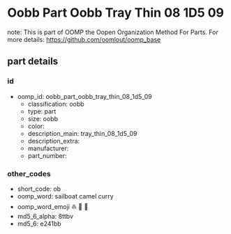 # Oobb Part Oobb Tray Thin 08 1D5 09  

note: This is part of OOMP the Oopen Organization Method For Parts. For more details: https://github.com/oomlout/oomp_base

##  part details





### id
* oomp_id: oobb_part_oobb_tray_thin_08_1d5_09
  * classification: oobb
  * type: part
  * size: oobb
  * color: 
  * description_main: tray_thin_08_1d5_09
  * description_extra: 
  * manufacturer: 
  * part_number: 

### other_codes
* short_code: ob
* oomp_word: sailboat camel curry
* oomp_word_emoji :sailboat: :camel: :curry:
* md5_6_alpha: 8ttbv
* md5_6: e241bb